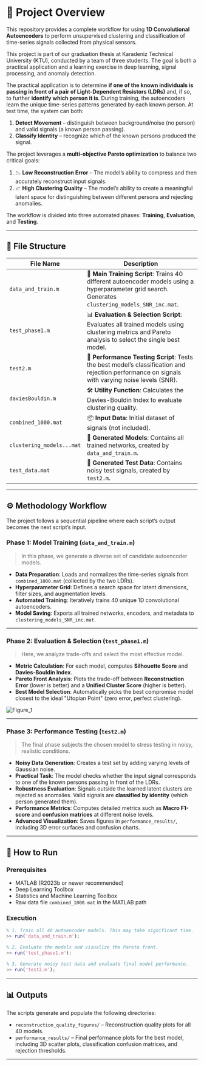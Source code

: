 # 🚀 Project Overview

This repository provides a complete workflow for using **1D Convolutional Autoencoders** to perform unsupervised clustering and classification of time-series signals collected from physical sensors.

This project is part of our graduation thesis at Karadeniz Technical University (KTU), conducted by a team of three students. The goal is both a practical application and a learning exercise in deep learning, signal processing, and anomaly detection.

The practical application is to determine **if one of the known individuals is passing in front of a pair of Light-Dependent Resistors (LDRs)** and, if so, to further **identify which person it is**. During training, the autoencoders learn the unique time-series patterns generated by each known person. At test time, the system can both:

1. **Detect Movement** – distinguish between background/noise (no person) and valid signals (a known person passing).
2. **Classify Identity** – recognize which of the known persons produced the signal.

The project leverages a **multi-objective Pareto optimization** to balance two critical goals:

1. 📉 **Low Reconstruction Error** – The model’s ability to compress and then accurately reconstruct input signals.
2. 📈 **High Clustering Quality** – The model’s ability to create a meaningful latent space for distinguishing between different persons and rejecting anomalies.

The workflow is divided into three automated phases: **Training**, **Evaluation**, and **Testing**.

---

## 📂 File Structure

| File Name                 | Description                                                                                                                                        |
| ------------------------- | -------------------------------------------------------------------------------------------------------------------------------------------------- |
| `data_and_train.m`        | 🧠 **Main Training Script**: Trains 40 different autoencoder models using a hyperparameter grid search. Generates `clustering_models_SNR_inc.mat`. |
| `test_phase1.m`           | 📊 **Evaluation & Selection Script**: Evaluates all trained models using clustering metrics and Pareto analysis to select the single best model.   |
| `test2.m`                 | 🔬 **Performance Testing Script**: Tests the best model’s classification and rejection performance on signals with varying noise levels (SNR).     |
| `daviesBouldin.m`         | 🛠️ **Utility Function**: Calculates the Davies-Bouldin Index to evaluate clustering quality.                                                      |
| `combined_1000.mat`       | 📦 **Input Data**: Initial dataset of signals (not included).                                                                                      |
| `clustering_models...mat` | 💾 **Generated Models**: Contains all trained networks, created by `data_and_train.m`.                                                             |
| `test_data.mat`           | 🧪 **Generated Test Data**: Contains noisy test signals, created by `test2.m`.                                                                     |

---

## ⚙️ Methodology Workflow

The project follows a sequential pipeline where each script’s output becomes the next script’s input.

### Phase 1: Model Training (`data_and_train.m`)

> In this phase, we generate a diverse set of candidate autoencoder models.

* **Data Preparation**: Loads and normalizes the time-series signals from `combined_1000.mat` (collected by the two LDRs).
* **Hyperparameter Grid**: Defines a search space for latent dimensions, filter sizes, and augmentation levels.
* **Automated Training**: Iteratively trains 40 unique 1D convolutional autoencoders.
* **Model Saving**: Exports all trained networks, encoders, and metadata to `clustering_models_SNR_inc.mat`.

---

### Phase 2: Evaluation & Selection (`test_phase1.m`)

> Here, we analyze trade-offs and select the most effective model.

* **Metric Calculation**: For each model, computes **Silhouette Score** and **Davies-Bouldin Index**.
* **Pareto Front Analysis**: Plots the trade-off between **Reconstruction Error** (lower is better) and a **Unified Cluster Score** (higher is better).
* **Best Model Selection**: Automatically picks the best compromise model closest to the ideal "Utopian Point" (zero error, perfect clustering).

![Figure\_1](https://github.com/user-attachments/assets/c4ffe386-4d71-4b85-ae88-f8aa74a4cf22)

---

### Phase 3: Performance Testing (`test2.m`)

> The final phase subjects the chosen model to stress testing in noisy, realistic conditions.

* **Noisy Data Generation**: Creates a test set by adding varying levels of Gaussian noise.
* **Practical Task**: The model checks whether the input signal corresponds to one of the known persons passing in front of the LDRs.
* **Robustness Evaluation**: Signals outside the learned latent clusters are rejected as anomalies. Valid signals are **classified by identity** (which person generated them).
* **Performance Metrics**: Computes detailed metrics such as **Macro F1-score** and **confusion matrices** at different noise levels.
* **Advanced Visualization**: Saves figures in `performance_results/`, including 3D error surfaces and confusion charts.

---

## 🚀 How to Run

### Prerequisites

* MATLAB (R2023b or newer recommended)
* Deep Learning Toolbox
* Statistics and Machine Learning Toolbox
* Raw data file `combined_1000.mat` in the MATLAB path

### Execution

```matlab
% 1. Train all 40 autoencoder models. This may take significant time.
>> run('data_and_train.m');

% 2. Evaluate the models and visualize the Pareto front.
>> run('test_phase1.m');

% 3. Generate noisy test data and evaluate final model performance.
>> run('test2.m');
```

---

## 📊 Outputs

The scripts generate and populate the following directories:

* `reconstruction_quality_figures/` – Reconstruction quality plots for all 40 models.
* `performance_results/` – Final performance plots for the best model, including 3D scatter plots, classification confusion matrices, and rejection thresholds.

---
